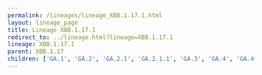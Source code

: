 ```yaml
---
permalink: /lineages/lineage_XBB.1.17.1.html
layout: lineage_page
title: Lineage XBB.1.17.1
redirect_to: ../lineage.html?lineage=XBB.1.17.1
lineage: XBB.1.17.1
parent: XBB.1.17
children: ['GA.1', 'GA.2', 'GA.2.1', 'GA.2.1.1', 'GA.3', 'GA.4', 'GA.4.1', 'GA.4.1.1', 'GA.4.1.2', 'GA.4.1.3', 'GA.4.2', 'GA.4.3', 'GA.5', 'GA.6', 'GA.6.1', 'GA.7', 'GA.7.1', 'GA.7.2', 'GA.8', 'GA.8.1', 'GA.9', 'GA.10', 'GA.10.1', 'XBB.1.17.1']
---
```


